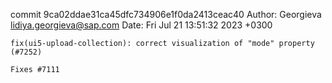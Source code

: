 commit 9ca02ddae31ca45dfc734906e1f0da2413ceac40
Author: Georgieva <lidiya.georgieva@sap.com>
Date:   Fri Jul 21 13:51:32 2023 +0300

    fix(ui5-upload-collection): correct visualization of "mode" property (#7252)
    
    Fixes #7111
